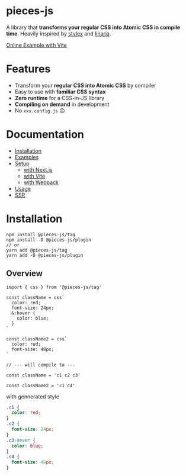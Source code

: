 # pieces-js

A library that __transforms your regular CSS into Atomic CSS in compile time__. Heavily inspired by [stylex](https://www.youtube.com/watch?v=ur-sGzUWId4) and [linaria](https://github.com/callstack/linaria).

[Online Example with Vite](https://codesandbox.io/s/dazzling-sanderson-rzsv0)

# Features

- Transform your __regular CSS into Atomic CSS__ by compiler
- Easy to use with __familiar CSS syntax__
- __Zero runtime__ for a CSS-in-JS library
- __Compiling on demand__ in development
- No `xxx.config.js` 😉

# Documentation

- [Installation](#Installation)
- [Examples](#Examples)
- [Setup](./docs/setup)
  - [with Next.js](./docs/setup/next.md)
  - [with Vite](./docs/setup/vite.md)
  - [with Webpack](./docs/setup/webpack.md)
- [Usage](./docs/usage.md)
- [SSR](./docs/ssr.md)

# Installation

```
npm install @pieces-js/tag
npm install -D @pieces-js/plugin
// or
yarn add @pieces-js/tag
yarn add -D @pieces-js/plugin
```

## Overview

```tsx
import { css } from '@pieces-js/tag'

const className = css`
  color: red;
  font-size: 24px;
  &:hover {
    color: blue;
  }
`

const className2 = css`
  color: red;
  font-size: 48px;
`

// --- will compile to ---

const className = 'c1 c2 c3'

const className2 = 'c1 c4'
```

with gennerated style

```css
.c1 {
  color: red;
}
.c2 {
  font-size: 24px;
}
.c3:hover {
  color: blue;
}
.c4 {
  font-size: 48px;
}
```

<!-- # Examples

- [Webpack + React]()
- [Vite + React]() -->


